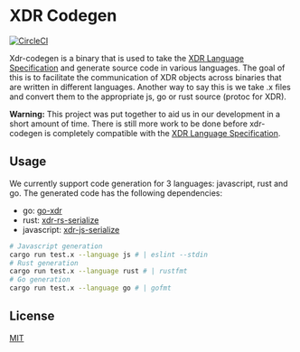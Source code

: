 # XDR Codegen

[![CircleCI](https://circleci.com/gh/kochavalabs/xdr-codegen.svg?style=svg)](https://circleci.com/gh/kochavalabs/xdr-codegen)

Xdr-codegen is a binary that is used to take the [XDR Language Specification](https://tools.ietf.org/html/rfc4506#section-6)
and generate source code in various languages. The goal of this is to facilitate
the communication of XDR objects across binaries that are written in different
languages. Another way to say this is we take .x files and convert them to the
appropriate js, go or rust source (protoc for XDR).

**Warning:** This project was put together to aid us in our development in a
short amount of time. There is still more work to be done before xdr-codegen
is completely compatible with the [XDR Language Specification](https://tools.ietf.org/html/rfc4506#section-6).

## Usage

We currently support code generation for 3 languages: javascript, rust and go.
The generated code has the following dependencies:

- go: [go-xdr](https://github.com/stellar/go-xdr)
- rust: [xdr-rs-serialize](https://github.com/kochavalabs/xdr-rs-serialize)
- javascript: [xdr-js-serialize](https://github.com/kochavalabs/xdr-js-serialize)

```bash
# Javascript generation
cargo run test.x --language js # | eslint --stdin
# Rust generation
cargo run test.x --language rust # | rustfmt
# Go generation
cargo run test.x --language go # | gofmt
```

## License

[MIT](https://choosealicense.com/licenses/mit/)
